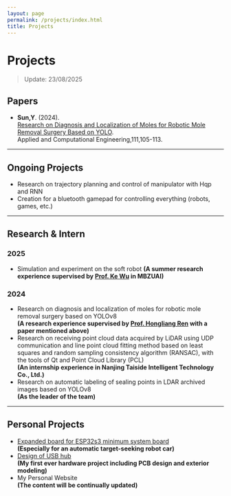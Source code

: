 ```yaml
---
layout: page
permalink: /projects/index.html
title: Projects
---
```


# Projects
> Update: 23/08/2025

## Papers
- **Sun,Y**. (2024).<br>[Research on Diagnosis and Localization of Moles for Robotic Mole Removal Surgery Based on YOLO](https://doi.org/10.54254/2755-2721/111/2024CH0117).<br>Applied and Computational Engineering,111,105-113.

---

## Ongoing Projects
- Research on trajectory planning and control of manipulator with Hqp and RNN
- Creation for a bluetooth gamepad for controlling everything (robots, games, etc.)

---

## Research & Intern
### 2025
- Simulation and experiment on the soft robot
**(A summer research experience supervised by [Prof. Ke Wu](https://scholar.google.com/citations?user=UOd1SfAAAAAJ&hl=en&oi=sra) in MBZUAI)**

### 2024
- Research on diagnosis and localization of moles for robotic mole removal surgery based on YOLOv8<br>**(A research experience supervised by [Prof. Hongliang Ren](https://scholar.google.com/citations?user=rcF7N44AAAAJ&hl=en) with a paper mentioned above)**
- Research on receiving point cloud data acquired by LiDAR using UDP communication and line point cloud fitting method based on least squares and random sampling consistency algorithm (RANSAC), with the tools of Qt and Point Cloud Library (PCL) <br>**(An internship experience in Nanjing Taiside Intelligent Technology Co., Ltd.)**
- Research on automatic labeling of sealing points in LDAR archived images based on YOLOv8<br>**(As the leader of the team)**

---
## Personal Projects
- [Expanded board for ESP32s3 minimum system board](https://github.com/FrankYanhanSun/ESP32_Expanded_Board)<br>**(Especially for an automatic target-seeking robot car)**
- [Design of USB hub](https://github.com/FrankYanhanSun/USBhub)<br>**(My first ever hardware project including PCB design and exterior modeling)**
- My Personal Website <br>**(The content will be continually updated)**